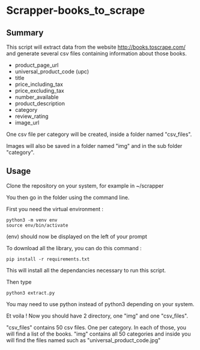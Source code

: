 # Scrapper-books_to_scrape

## Summary

This script will extract data from the website http://books.toscrape.com/ and generate several csv files containing information about those books.

- product_page_url  
- universal_product_code (upc)  
- title  
- price_including_tax  
- price_excluding_tax  
- number_available  
- product_description  
- category  
- review_rating 
- image_url

One csv file per category will be created, inside a folder named "csv_files".

Images will also be saved in a folder named "img" and in the sub folder "category".

## Usage

Clone the repository on your system, for example in ~/scrapper

You then go in the folder using the command line.

First you need the virtual environment :
```shell
python3 -m venv env
source env/bin/activate
```

(env) should now be displayed on the left of your prompt

To download all the library, you can do this command :
```shell
pip install -r requirements.txt
```

This will install all the dependancies necessary to run this script.

Then type 
```shell
python3 extract.py
```

You may need to use python instead of python3 depending on your system.

Et voila ! Now you should have 2 directory, one "img" and one "csv_files".

"csv_files" contains 50 csv files. One per category. In each of those, you will find a list of the books.
"img" contains all 50 categories and inside you will find the files named such as "universal_product_code.jpg"
